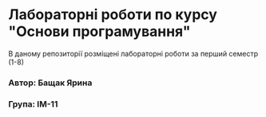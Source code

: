 # Лабораторні роботи по курсу "Основи програмування"
В даному репозиторії розміщені лабораторні роботи за перший семестр (1-8)

### Автор: Бащак Ярина
### Група: ІМ-11